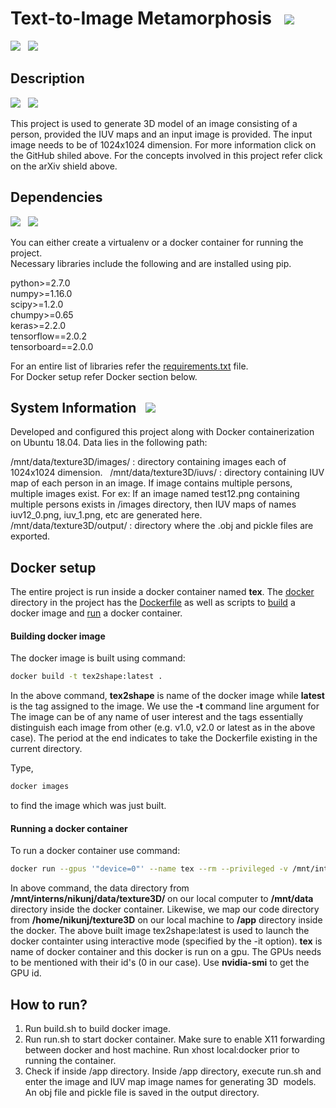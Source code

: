 
# Text-to-Image Metamorphosis &nbsp; ![](https://img.shields.io/badge/release-v1.0-orange)

![](https://img.shields.io/badge/license-MIT-blue) &nbsp;
![](https://img.shields.io/badge/Nikunj-Lad-yellow)

## Description &nbsp; 
[![](https://img.shields.io/badge/GitHub-thmoa-red)](https://github.com/thmoa/tex2shape) &nbsp;
[![](https://img.shields.io/badge/publication-arXiv-lightgrey)](https://arxiv.org/abs/1904.08645)

This project is used to generate 3D model of an image consisting of a person, provided the IUV maps and an input image is provided. The input image needs to be of 1024x1024 dimension. For more information click on the GitHub shiled above. For the concepts involved in this project refer click on the arXiv shield above.

## Dependencies &nbsp;
![](https://img.shields.io/badge/python-2.7-yellowgreen) &nbsp; ![](https://img.shields.io/badge/install%20with-pip-orange)

You can either create a virtualenv or a docker container for running the project. <br>
Necessary libraries include the following and are installed using pip.

python>=2.7.0 <br>
numpy>=1.16.0 <br>
scipy>=1.2.0 <br>
chumpy>=0.65 <br>
keras>=2.2.0 <br>
tensorflow==2.0.2 <br>
tensorboard==2.0.0 <br>

For an entire list of libraries refer the [requirements.txt](http://gitlab.uiius.com/uvision/texture3d/blob/master/requirements.txt) file. <br>
For Docker setup refer Docker section below.

## System Information &nbsp; ![](https://img.shields.io/badge/Ubuntu-18.04-blueviolet)

Developed and configured this project along with Docker containerization on Ubuntu 18.04.
Data lies in the following path:

/mnt/data/texture3D/images/ : directory containing images each of 1024x1024 dimension. &nbsp;
/mnt/data/texture3D/iuvs/ : directory containing IUV map of each person in an image. If image contains multiple persons, multiple images exist. For ex: If an image named test12.png containing multiple persons exists in /images directory, then IUV maps of names iuv12_0.png, iuv_1.png, etc are generated here. &nbsp;
/mnt/data/texture3D/output/ : directory where the .obj and pickle files are exported. &nbsp;


## Docker setup

The entire project is run inside a docker container named <b>tex</b>. The [docker](http://gitlab.uiius.com/uvision/texture3d/tree/master/docker) directory in the project has the [Dockerfile](http://gitlab.uiius.com/uvision/texture3d/blob/master/docker/Dockerfile) as well as scripts to [build](http://gitlab.uiius.com/uvision/texture3d/blob/master/docker/build.sh) a docker image and [run](http://gitlab.uiius.com/uvision/texture3d/blob/master/docker/run.sh) a docker container.

#### Building docker image 

The docker image is built using command:

```bash
docker build -t tex2shape:latest .

```

In the above command, <b>tex2shape</b> is name of the docker image while <b>latest</b> is the tag assigned to the image. We use the <b>-t</b> command line argument for The image can be of any name of user interest and the tags essentially distinguish each image from other (e.g. v1.0, v2.0 or latest as in the above case). The period at the end indicates to take the Dockerfile existing in the current directory.

Type,

```bash
docker images
``` 
to find the image which was just built.

#### Running a docker container 

To run a docker container use command:

```bash
docker run --gpus '"device=0"' --name tex --rm --privileged -v /mnt/interns/nikunj/data/texture3D/:/mnt/data -v /home/nikunj/texture3D:/app -p 5000:5000 -e="DISPLAY" -v="$HOME/.Xauthority:/root/.Xauthority:rw" --net host -it tex2shape:latest bash
```

In above command, the data directory from <b>/mnt/interns/nikunj/data/texture3D/</b> on our local computer to <b>/mnt/data</b> directory inside the docker container. Likewise, we map our code directory from <b>/home/nikunj/texture3D</b> on our local machine to <b>/app</b> directory inside the docker. The above built image tex2shape:latest is used to launch the docker containter using interactive mode (specified by the -it option). <b>tex</b> is name of docker container and this docker is run on a gpu. The GPUs needs to be mentioned with their id's (0 in our case). Use <b>nvidia-smi</b> to get the GPU id.

## How to run?

1. Run build.sh to build docker image.
2. Run run.sh to start docker container. Make sure to enable X11 forwarding between docker and host machine. Run xhost local:docker prior to running the container.
3. Check if inside /app directory. Inside /app directory, execute run.sh and enter the image and IUV map image names for generating 3D  models. An obj file and pickle file is saved in the output directory.
